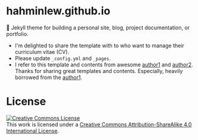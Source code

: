 # hahminlew.github.io
:triangular_ruler: Jekyll theme for building a personal site, blog, project documentation, or portfolio.

- I'm delighted to share the template with to who want to manage their curriculum vitae (CV).
- Please update `_config.yml` and `_pages`.
- I refer to this template and contents from awesome [author1](https://joonhyung-park.github.io/) and [author2](https://keunhong.com/). Thanks for sharing great templates and contents. Especially, heavily borrowed from the [author1](https://joonhyung-park.github.io/).

# License
<a rel="license" href="http://creativecommons.org/licenses/by-sa/4.0/"><img alt="Creative Commons License" style="border-width:0" src="https://i.creativecommons.org/l/by-sa/4.0/88x31.png" /></a><br />This work is licensed under a <a rel="license" href="http://creativecommons.org/licenses/by-sa/4.0/">Creative Commons Attribution-ShareAlike 4.0 International License</a>.
